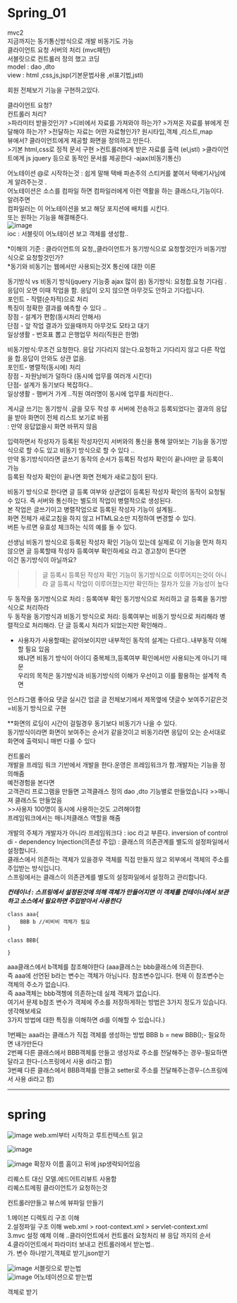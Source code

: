 # Spring_01  
  
  
  
  
  
mvc2  
지금까지는 동기통신방식으로 개발 비동기도 가능  
클라이언트 요청 서버의 처리 (mvc패턴)  
서블릿으로 컨트롤러 정의 했고 코딩  
model : dao ,dto  
view : html ,css,js,jsp(기본문법사용 ,el표기법,jstl)  
  
회원 전체보기 기능을 구현하고있다.  
  
  
클라이언트 요청?  
컨트롤러 처리?  
          >파라미터 받을것인가?
          >디비에서 자료를 가져와야 하는가?
          >가져온 자료를 뷰에게 전달해야 하는가?
          >전달하는 자료는 어떤 자료형인가? 원시타입,객체 ,리스트,map  
뷰에서? 클라이언트에게 제공할 화면을 정의하고 만든다.  
      >기본 html,css로 정적 문서 구현
      >컨트롤러에게 받은 자료를 출력 (el,jstl)
      >클라이언트에게 js jquery 등으로 동적인 문서를 제공한다
                      -ajax(비동기통신)  
  
  
  
  
어노테이션 @로 시작하는것 : 쉽게 말해 택배 파손주의 스티커를 붙여서 택배기사님에게 알려주는것 .  
어노테이션은 소스를 컴파일 하면 컴파일러에게 이런 역활을 하는 클래스다,기능이다. 알려주면  
컴파일러는 이 어노테이션을 보고 해당 포지션에 배치를 시킨다.  
또는 원하는 기능을 해결해준다.    
![image](https://user-images.githubusercontent.com/80766275/203451525-2da33069-8c9e-4624-933a-5f8e66be1b1b.png)  
ioc : 서블릿이 어노테이션 보고 객체를 생성함..  
  
  
  
*이해의 기준 : 클라이언트의 요청,,클라이언트가 동기방식으로 요청할것인가 비동기방식으로 요청할것인가?  
*동기와 비동기는 웹에서만 사용되는것X 통신에 대한 이론  
   
   
동기방식 vs 비동기 방식(jquery 기능중 ajax 많이 씀)
동기방식: 요청합.요청 기다림 .응답이 오면 이때 작업을 함. 응답이 오지 않으면 아무것도 안하고 기다립니다.  
포인트 - 직렬(순차적)으로 처리  
특징이 정확한 결과를 예측할 수 있다 ..  
장점 - 설계가 편함(동시처리 안해서)  
단점 - 앞 작업 결과가 있을때까지 아무것도 모타고 대기  
일상생활 - 번호표 뽑고 은행업무 처리(직원은 한명)  
  
비동기방식:무조건 요청한다. 응답 기다리지 않는다.요청하고 기다리지 않고 다른 작업을 합.응답이 안와도 상관 없음.  
포인트- 병렬적(동시에) 처리  
장점 - 자원낭비가 덜하다 (동시에 업무를 여러개 시킨다)  
단점- 설계가 동기보다 복잡하다..  
일상생활 - 햄버거 가게 ..직원 여러명이 동시에 업무를 처리한다..
  
  
게시글 쓰기는 동기방식 .글을 모두 작성 후 서버에 전송하고 등록되었다는 결과의 응답을 받아 화면이 전체 리스트 보기로 바뀜  
: 만약 응답없을시 화면 바뀌지 않음  
  
입력하면서 작성자가 등록된 작성자인지 서버와의 통신을 통해 알아보는 기능을 동기방식으로 할 수도 있고 비동기 방식으로 할 수 있다 ..  
만약 동기방식이라면 글쓰기 동작의 순서가 등록된 작성자 확인이 끝나야만 글 등록이 가능  
등록된 작성자 확인이 끝나면 화면 전체가 새로고침이 된다.  
  
비동기 방식으로 한다면 글 등록 여부와 상관없이 등록된 작성자 확인의 동작이 요청될 수 있다. 즉 서버와 통신하는 별도의 작업이 병렬적으로 생성된다.  
본 작업은 글쓰기이고 병렬작업으로 등록된 작성자 기능이 설계됨..  
화면 전체가 새로고침을 하지 않고 HTML요소만 지정하여 변경할 수 있다.  
버튼 누르면 유효성 체크하는 식의 예를 들 수 있다.  
  
선생님 비동기 방식으로 등록된 작성자 확인 기능이 있는데 실제로 이 기능을 먼저 하지않으면 글 등록할때 작성자 등록여부 확인하세요 라고 경고창이 뜬다면  
이건 동기방식이 아닐까요?  
>>글 등록시 등록된 작성자 확인 기능이 동기방식으로 이루어지는것이 아니라 
  글 등록시 작업이 이루어졌는지만 확인하는 절차가 있을 가능성이 높다  
  
두 동작을 동기방식으로 처리 : 등록여부 확인 동기방식으로 처리하고 글 등록을 동기방식으로 처리하라  
두 동작을 동기방식과 비동기 방식으로 처리: 등록여부는 비동기 방식으로 처리해라 병렬적으로 처리해라. 단 글 등록시 처리가 되었는지만 확인해라..  
* 사용자가 사용할때는 같아보이지만 내부적인 동작의 설계는 다르다..내부동작 이해할 필요 있음  
왜냐면 비동기 방식이 아이디 중복체크,등록여부 확인에서만 사용되는게 아니기 때문  
우리의 목적은 동기방식과 비동기방식의 이해가 우선이고 이를 활용하는 설계적 측면  
  
인스타그램 좋아요 댓글 실시간 업글 글 전체보기에서 제목옆에 댓글수 보여주기같은것 =비동기 방식으로 구현  
  
**화면의 로딩이 시간이 걸릴경우 동기보다 비동기가 나을 수 있다.  
동기방식이라면 화면이 보여주는 순서가 같을것이고 비동기라면 응답이 오는 순서대로 화면에 출력되니 매번 다를 수 있다  
  
  
  
  
  
  
  
  
컨트롤러  
개발을 프레임 워크 기반에서 개발을 한다.운영은 프레임워크가 함.개발자는 기능을 정의해줌  
예전경험을 본다면  
고객관리 프로그램을 만들면 고객클래스 정의 dao ,dto 기능별로 만들었습니다 >>매니져 클래스도 만들었음  
                                                                      >>사용자 100명이 동시에 사용하는것도 고려해야함  
                                                                     프레임워크에서는 매니저클래스 역할을 해줌  
  
개발의 주체가 개발자가 아니라 프레임워크다 : ioc 라고 부른다. inversion of control  
di - dependency lnjection(의존성 주입) : 클래스의 의존관계를 별도의 설정파일에서 설정합니다.  
                                        클래스에서 의존하는 객체가 있을경우 객체를 직접 만들지 않고 외부에서 객체의 주소를 주입받는 방식입니다.  
                                        스프링에서는 클래스이 의존관계를 별도의 설정파일에서 설정하고 관리합니다.  
  
***컨테이너 : 스프링에서 설정된것에 의해 객체가 만들어지면 이 객체를 컨테이너에서 보관하고 소스에서 필요하면 주입받아서 사용한다***  
  
  
```  
class aaa{
    BBB b //비비비 객체가 필요
}  
  
class BBB{
    
}
```  
  
  
aaa클래스에서 b객체를 참조해야한다 (aaa클래스는 bbb클래스에 의존한다.  
즉 aaa에 선언된 b라는 변수는 객체가 아님니다. 참조변수입니다. 현재 이 참조변수는 객체의 주소가 없습니다.  
즉 aaa객체는 bbb객쳉에 의존하는데 실제 객체가 없습니다.  
여기서 문제 b참조 변수가 객체에 주소를 저장하게하는 방법은 3가지 정도가 있습니다.생각해보세요  
3가지 방법에 대한 특징을 이해하면 di를 이해할 수 있습니다.)  
  
1번째는 aaa라는 클래스가 직접 객체를 생성하는 방법  BBB b = new BBB();- 필요하면 내가만든다  
2번째 다른 클래스에서 BBB객체를 만들고 생성자로 주소를 전달해주는 경우-필요하면 달라고 한다-(스프링에서 사용 di라고 함)  
3번째 다른 클래스에서 BBB객체를 만들고 setter로 주소를 전달해주는경우-(스프링에서 사용 di라고 함)  
  
  
  
-------------------------------------------------------------------------  
# spring  
  
![image](https://user-images.githubusercontent.com/80766275/203472668-dc4893a6-fadf-41de-980e-16362bd274a4.png)
web.xml부터 시작하고 루트컨텍스트 읽고   
  
  
![image](https://user-images.githubusercontent.com/80766275/203473674-6dae4eee-3e88-4497-8ce2-f6830f569886.png)
  
![image](https://user-images.githubusercontent.com/80766275/203473734-0fa4ccf5-661f-460b-90a4-4a9a1de3558f.png)
확장자 이름 홈이고 뒤에 jsp생략되어있음  
  
리퀘스트 대신 모델.에드어트리뷰트 사용함  
리퀘스트메핑 클라이언트가 요청하는것  
  
  
컨트롤러만들고 뷰스에 뷰파일 만들기  
  
1.메이븐 디렉토리 구조 이해  
2.설정파일 구조 이해 web.xml > root-context.xml > servlet-context.xml  
3.mvc 설정 예제 이해 ..클라이언트에서 컨트롤러 요청처리 뷰 응답 까지의 순서  
4.클라이언트에서 파라미터 보내고 컨트롤러에서 받는법..  
  가. 변수 하나받기,객체로 받기,json받기  
  
  ![image](https://user-images.githubusercontent.com/80766275/203476384-41fe727b-2e6c-42f6-a9c0-219922e4da9e.png)
   서블릿으로 받는법  
  ![image](https://user-images.githubusercontent.com/80766275/203477277-4fd423cf-5cb1-4a7b-9688-4cb076a2596d.png)
  어노테이션으로 받는법  
    
    
   객체로 받기  
   
  

